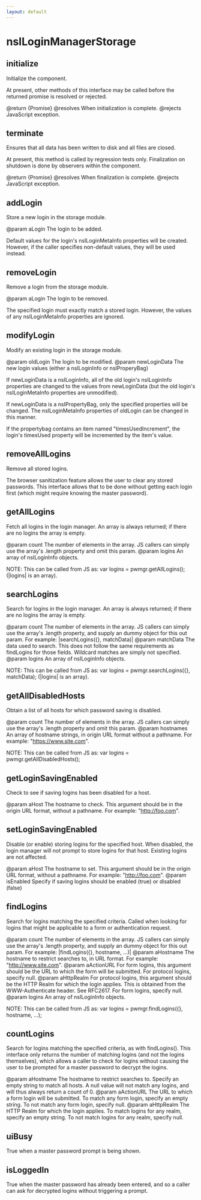 ```yaml
---
layout: default
---
```


# nsILoginManagerStorage #

## initialize ##

Initialize the component.

At present, other methods of this interface may be called before the
returned promise is resolved or rejected.

@return {Promise}
@resolves When initialization is complete.
@rejects JavaScript exception.


## terminate ##

Ensures that all data has been written to disk and all files are closed.

At present, this method is called by regression tests only.  Finalization
on shutdown is done by observers within the component.

@return {Promise}
@resolves When finalization is complete.
@rejects JavaScript exception.


## addLogin ##

Store a new login in the storage module.

@param aLogin
       The login to be added.

Default values for the login's nsILoginMetaInfo properties will be
created. However, if the caller specifies non-default values, they will
be used instead.


## removeLogin ##

Remove a login from the storage module.

@param aLogin
       The login to be removed.

The specified login must exactly match a stored login. However, the
values of any nsILoginMetaInfo properties are ignored.


## modifyLogin ##

Modify an existing login in the storage module.

@param oldLogin
       The login to be modified.
@param newLoginData
       The new login values (either a nsILoginInfo or nsIProperyBag)

If newLoginData is a nsILoginInfo, all of the old login's nsILoginInfo
properties are changed to the values from newLoginData (but the old
login's nsILoginMetaInfo properties are unmodified).

If newLoginData is a nsIPropertyBag, only the specified properties
will be changed. The nsILoginMetaInfo properties of oldLogin can be
changed in this manner.

If the propertybag contains an item named "timesUsedIncrement", the
login's timesUsed property will be incremented by the item's value.


## removeAllLogins ##

Remove all stored logins.

The browser sanitization feature allows the user to clear any stored
passwords. This interface allows that to be done without getting each
login first (which might require knowing the master password).



## getAllLogins ##

Fetch all logins in the login manager. An array is always returned;
if there are no logins the array is empty.

@param count
       The number of elements in the array. JS callers can simply use
       the array's .length property and omit this param.
@param logins
       An array of nsILoginInfo objects.

NOTE: This can be called from JS as:
      var logins = pwmgr.getAllLogins();
      (|logins| is an array).


## searchLogins ##

Search for logins in the login manager. An array is always returned;
if there are no logins the array is empty.

@param count
       The number of elements in the array. JS callers can simply use
       the array's .length property, and supply an dummy object for
       this out param. For example: |searchLogins({}, matchData)|
@param matchData
       The data used to search. This does not follow the same
       requirements as findLogins for those fields. Wildcard matches are
       simply not specified.
@param logins
       An array of nsILoginInfo objects.

NOTE: This can be called from JS as:
      var logins = pwmgr.searchLogins({}, matchData);
      (|logins| is an array).


## getAllDisabledHosts ##

Obtain a list of all hosts for which password saving is disabled.

@param count
       The number of elements in the array. JS callers can simply use
       the array's .length property and omit this param.
@param hostnames
       An array of hostname strings, in origin URL format without a
       pathname. For example: "https://www.site.com".

NOTE: This can be called from JS as:
      var logins = pwmgr.getAllDisabledHosts();


## getLoginSavingEnabled ##

Check to see if saving logins has been disabled for a host.

@param aHost
       The hostname to check. This argument should be in the origin
       URL format, without a pathname. For example: "http://foo.com".


## setLoginSavingEnabled ##

Disable (or enable) storing logins for the specified host. When
disabled, the login manager will not prompt to store logins for
that host. Existing logins are not affected.

@param aHost
       The hostname to set. This argument should be in the origin
       URL format, without a pathname. For example: "http://foo.com".
@param isEnabled
       Specify if saving logins should be enabled (true) or
       disabled (false)


## findLogins ##

Search for logins matching the specified criteria. Called when looking
for logins that might be applicable to a form or authentication request.

@param count
       The number of elements in the array. JS callers can simply use
       the array's .length property, and supply an dummy object for
       this out param. For example: |findLogins({}, hostname, ...)|
@param aHostname
       The hostname to restrict searches to, in URL format. For
       example: "http://www.site.com".
@param aActionURL
       For form logins, this argument should be the URL to which the
       form will be submitted. For protocol logins, specify null.
@param aHttpRealm
       For protocol logins, this argument should be the HTTP Realm
       for which the login applies. This is obtained from the
       WWW-Authenticate header. See RFC2617. For form logins,
       specify null.
@param logins
       An array of nsILoginInfo objects.

NOTE: This can be called from JS as:
      var logins = pwmgr.findLogins({}, hostname, ...);



## countLogins ##

Search for logins matching the specified criteria, as with
findLogins(). This interface only returns the number of matching
logins (and not the logins themselves), which allows a caller to
check for logins without causing the user to be prompted for a master
password to decrypt the logins.

@param aHostname
       The hostname to restrict searches to. Specify an empty string
       to match all hosts. A null value will not match any logins, and
       will thus always return a count of 0.
@param aActionURL
       The URL to which a form login will be submitted. To match any
       form login, specify an empty string. To not match any form
       login, specify null.
@param aHttpRealm
       The HTTP Realm for which the login applies. To match logins for
       any realm, specify an empty string. To not match logins for any
       realm, specify null.


## uiBusy ##

True when a master password prompt is being shown.


## isLoggedIn ##

True when the master password has already been entered, and so a caller
can ask for decrypted logins without triggering a prompt.

